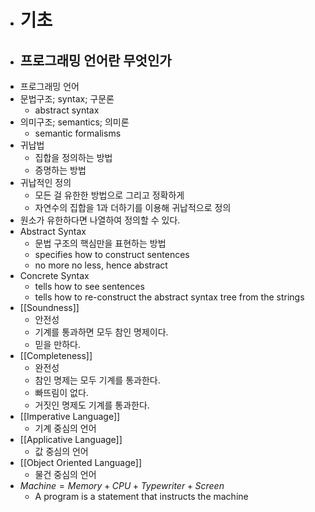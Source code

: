 - # 기초
- ## 프로그래밍 언어란 무엇인가
- 프로그래밍 언어
- 문법구조; syntax; 구문론
	- abstract syntax
- 의미구조; semantics; 의미론
	- semantic formalisms
- 귀납법
	- 집합을 정의하는 방법
	- 증명하는 방법
- 귀납적인 정의
	- 모든 걸 유한한 방법으로 그리고 정확하게
	- 자연수의 집합을 1과 더하기를 이용해 귀납적으로 정의
- 원소가 유한하다면 나열하여 정의할 수 있다.
- Abstract Syntax
	- 문법 구조의 핵심만을 표현하는 방법
	- specifies how to construct sentences
	- no more no less, hence abstract
- Concrete Syntax
	- tells how to see sentences
	- tells how to re-construct the abstract syntax tree from the strings
- [[Soundness]]
	- 안전성
	- 기계를 통과하면 모두 참인 명제이다.
	- 믿을 만하다.
- [[Completeness]]
	- 완전성
	- 참인 명제는 모두 기계를 통과한다.
	- 빠뜨림이 없다.
	- 거짓인 명제도 기계를 통과한다.
- [[Imperative Language]]
	- 기계 중심의 언어
- [[Applicative Language]]
	- 값 중심의 언어
- [[Object Oriented Language]]
	- 물건 중심의 언어
- $Machine = Memory + CPU + Typewriter + Screen$
	- A program is a statement that instructs the machine
